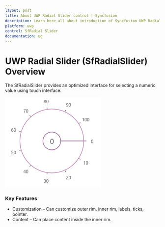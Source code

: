 ```yaml
---
layout: post
title: About UWP Radial Slider control | Syncfusion
description: Learn here all about introduction of Syncfusion UWP Radial Slider (SfRadialSlider) control, its elements and more.
platform: uwp
control: SfRadial Slider 
documentation: ug
---
```


# UWP Radial Slider (SfRadialSlider) Overview

The SfRadialSlider provides an optimized interface for selecting a numeric value using touch interface.

![UWP Radial Slider Overivew](overview-images/uwp-radial-slider-overview.png)

### Key Features

* Customization – Can customize outer rim, inner rim, labels, ticks, pointer. 
* Content – Can place content inside the inner rim. 

